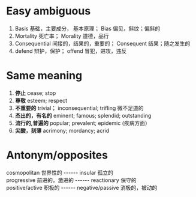 # Easy ambiguous     
1. Basis 基础，主要成分， 基本原理；   Bias 偏见，斜纹；偏斜的      
2. Mortality 死亡率；  Morality 道德，品行      
3. Consequential 间接的，结果的，重要的；   Consequent 结果；随之发生的    
4. defend 辩护，保护；    offend 冒犯，进攻，违反    


# Same meaning      
1. <b>停止</b>    cease;     stop   
2. <b>尊敬</b>    esteem;     respect   
3. <b>不重要的</b>  trivial；   inconsequential;    trifling 微不足道的    
4. <b>杰出的，有名的</b> eminent;    famous;     splendid;    outstanding       
5. <b>流行的,普遍的</b> popular;   prevalent;   epidemic (疾病方面）    
6. <b>尖酸，刻薄</b> acrimony;     mordancy;    acrid  
   
# Antonym/opposites    
cosmopolitan 世界性的 ------ insular 孤立的   
progressive 前进的，激进的 ------ reactionary 保守的    
positive/active 积极的 ------ negative/passive 消极的，被动的    


